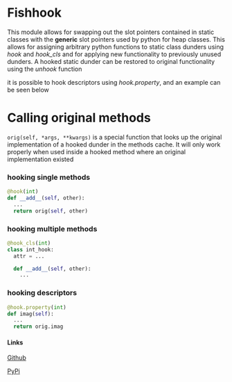 # Fishhook

This module allows for swapping out the slot pointers contained in static
classes with the **generic** slot pointers used by python for heap classes.
This allows for assigning arbitrary python functions to static class dunders
using *hook* and *hook_cls* and for applying new functionality to previously
unused dunders. A hooked static dunder can be restored to original
functionality using the *unhook* function

it is possible to hook descriptors using *hook.property*, and an example can be seen below

# Calling original methods
`orig(self, *args, **kwargs)` is a special function that looks up the original implementation of a hooked dunder in the methods cache. It will only work properly when used inside a hooked method where an original implementation existed

### hooking single methods
```py
@hook(int)
def __add__(self, other):
  ...
  return orig(self, other)
```

### hooking multiple methods
```py
@hook_cls(int)
class int_hook:
  attr = ...

  def __add__(self, other):
    ...
```

### hooking descriptors
```py
@hook.property(int)
def imag(self):
  ...
  return orig.imag
```
#### Links

[Github](https://github.com/chilaxan/fishhook)

[PyPi](https://pypi.org/project/fishhook/)
